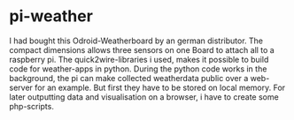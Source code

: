 # pi-weather
I had bought this Odroid-Weatherboard by an german distributor. The compact dimensions allows three sensors on one Board to attach all to a raspberry pi. The quick2wire-libraries i used, makes it possible to build code for weather-apps in python. During the python code works in the background, the pi can make collected weatherdata public over a web-server for an example. But first they have to be stored on local memory. For later outputting data and visualisation on a browser, i have to create some php-scripts.
